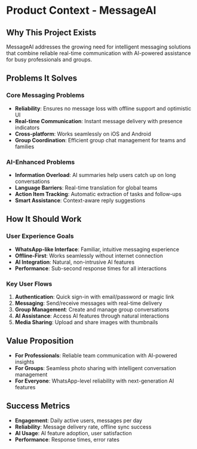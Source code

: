 # Product Context - MessageAI

## Why This Project Exists

MessageAI addresses the growing need for intelligent messaging solutions that combine reliable real-time communication with AI-powered assistance for busy professionals and groups.

## Problems It Solves

### Core Messaging Problems

- **Reliability**: Ensures no message loss with offline support and optimistic UI
- **Real-time Communication**: Instant message delivery with presence indicators
- **Cross-platform**: Works seamlessly on iOS and Android
- **Group Coordination**: Efficient group chat management for teams and families

### AI-Enhanced Problems

- **Information Overload**: AI summaries help users catch up on long conversations
- **Language Barriers**: Real-time translation for global teams
- **Action Item Tracking**: Automatic extraction of tasks and follow-ups
- **Smart Assistance**: Context-aware reply suggestions

## How It Should Work

### User Experience Goals

- **WhatsApp-like Interface**: Familiar, intuitive messaging experience
- **Offline-First**: Works seamlessly without internet connection
- **AI Integration**: Natural, non-intrusive AI features
- **Performance**: Sub-second response times for all interactions

### Key User Flows

1. **Authentication**: Quick sign-in with email/password or magic link
2. **Messaging**: Send/receive messages with real-time delivery
3. **Group Management**: Create and manage group conversations
4. **AI Assistance**: Access AI features through natural interactions
5. **Media Sharing**: Upload and share images with thumbnails

## Value Proposition

- **For Professionals**: Reliable team communication with AI-powered insights
- **For Groups**: Seamless photo sharing with intelligent conversation management
- **For Everyone**: WhatsApp-level reliability with next-generation AI features

## Success Metrics

- **Engagement**: Daily active users, messages per day
- **Reliability**: Message delivery rate, offline sync success
- **AI Usage**: AI feature adoption, user satisfaction
- **Performance**: Response times, error rates
